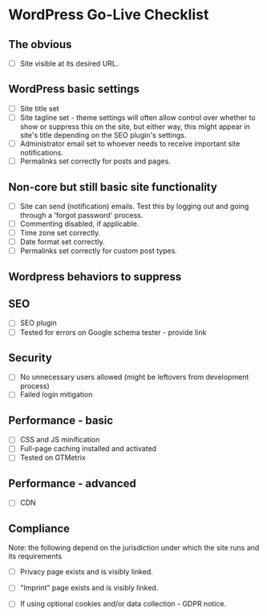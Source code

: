 # WordPress Go-Live Checklist

## The obvious

- [ ] Site visible at its desired URL.

## WordPress basic settings 

- [ ] Site title set
- [ ] Site tagline set - theme settings will often allow control over whether to show or suppress this on the site, but either way, this might appear in site's title depending on the SEO plugin's settings.
- [ ] Administrator email set to whoever needs to receive important site notifications.
- [ ] Permalinks set correctly for posts and pages.

## Non-core but still basic site functionality
- [ ] Site can send (notification) emails. Test this by logging out and going through a 'forgot password' process.
- [ ] Commenting disabled, if applicable.
- [ ] Time zone set correctly.
- [ ] Date format set correctly.
- [ ] Permalinks set correctly for custom post types.

## Wordpress behaviors to suppress

## SEO

- [ ] SEO plugin 
- [ ] Tested for errors on Google schema tester - provide link

## Security

- [ ] No unnecessary users allowed (might be leftovers from development process)
- [ ] Failed login mitigation

## Performance - basic

- [ ] CSS and JS minification
- [ ] Full-page caching installed and activated
- [ ] Tested on GTMetrix

## Performance - advanced

- [ ] CDN

## Compliance

Note: the following depend on the jurisdiction under which the site runs and its requirements

- [ ] Privacy page exists and is visibly linked.
- [ ] "Imprint" page exists and is visibly linked.
- [ ] If using optional cookies and/or data collection - GDPR notice.

